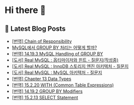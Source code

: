 # Hi there 👋

## 📕 Latest Blog Posts

<ul><li><a href='https://devnona.tistory.com/150' target='_blank'>[번역] Chain of Responsibility</a></li><li><a href='https://devnona.tistory.com/149' target='_blank'>MySQL에서 GROUP BY 처리는 어떻게 할까?</a></li><li><a href='https://devnona.tistory.com/148' target='_blank'>[번역] 14.19.3 MySQL Handling of GROUP BY</a></li><li><a href='https://devnona.tistory.com/147' target='_blank'>[도서] Real MySQL : 옵티마이저와 힌트 - 질문지(작성중)</a></li><li><a href='https://devnona.tistory.com/146' target='_blank'>[도서] Real MySQL : InnoDB 스토리지 엔진 아키텍처 - 질문지</a></li><li><a href='https://devnona.tistory.com/145' target='_blank'>[도서] Real MySQL : MySQL 아키텍처 - 질문지</a></li><li><a href='https://devnona.tistory.com/144' target='_blank'>[번역] Chapter 13 Data Types</a></li><li><a href='https://devnona.tistory.com/143' target='_blank'>[번역] 15.2.20 WITH (Common Table Expressions)</a></li><li><a href='https://devnona.tistory.com/142' target='_blank'>[번역] 14.19.2 GROUP BY Modifiers</a></li><li><a href='https://devnona.tistory.com/141' target='_blank'>[번역] 15.2.13 SELECT Statement</a></li></ul>